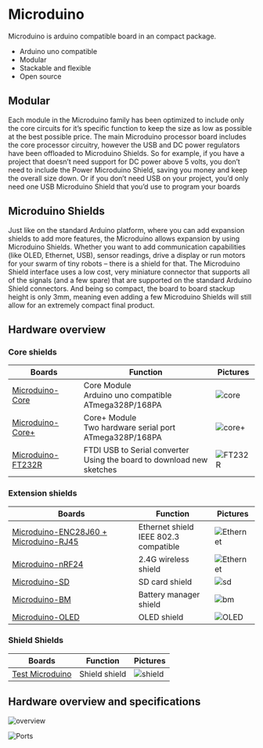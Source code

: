 # Microduino

Microduino is arduino compatible board in an compact package.

* Arduino uno compatible
* Modular
* Stackable and flexible
* Open source

## Modular

Each module in the Microduino family has been optimized to include only the core circuits for it’s specific function to keep the size as low as possible at the best possible price. The main Microduino processor board includes the core processor circuitry, however the USB and DC power regulators have been offloaded to Microduino Shields. So for example, if you have a project that doesn’t need support for DC power above 5 volts, you don’t need to include the Power Microduino Shield, saving you money and keep the overall size down. Or if you don’t need USB on your project, you’d only need one USB Microduino Shield that you’d use to program your boards

## Microduino Shields

Just like on the standard Arduino platform, where you can add expansion shields to add more features, the Microduino allows expansion by using Microduino Shields. Whether you want to add communication capabilities (like OLED, Ethernet, USB), sensor readings, drive a display or run motors for your swarm of tiny robots – there is a shield for that. The Microduino Shield interface uses a low cost, very miniature connector that supports all of the signals (and a few spare) that are supported on the standard Arduino Shield connectors. And being so compact, the board to board stackup height is only 3mm, meaning even adding a few Microduino Shields will still allow for an extremely compact final product.

## Hardware overview

### Core shields

| Boards | Function | Pictures |
----|----|----
| [Microduino-Core](microduino-core.html) | Core Module<br> Arduino uno compatible <br>ATmega328P/168PA | ![core](http://farm3.staticflickr.com/2871/9112424435_7a5b6ff3ae_m.jpg)|
| [Microduino-Core+](microduino-core-plus.html) | Core+ Module<br> Two hardware serial port <br>ATmega328P/168PA | ![core+](http://farm3.staticflickr.com/5532/9112424467_e7f4802bab_m.jpg)|
| [Microduino-FT232R](microduino-ft232r.html) | FTDI USB to Serial converter <br> Using the board to download new sketches| ![FT232R](http://farm4.staticflickr.com/3700/9112424487_bd4c0f29f9_m.jpg)|

### Extension shields

| Boards | Function | Pictures |
----|----|----
| [Microduino-ENC28J60 + Microduino-RJ45](microduino-ethernet.html) | Ethernet shield<br> IEEE 802.3 compatible | ![Ethernet](http://farm6.staticflickr.com/5461/9112424499_8836fe0970_m.jpg)|
| [Microduino-nRF24](microduino-nrf24.html) | 2.4G wireless shield | ![Ethernet](http://farm8.staticflickr.com/7405/9114647668_e693c0da52_m.jpg)|
| [Microduino-SD](microduino-sd.html) | SD card shield | ![sd](http://farm3.staticflickr.com/2891/9112424531_2e146b8410_m.jpg)|
| [Microduino-BM](microduino-bm.html) | Battery manager shield | ![bm](http://farm8.staticflickr.com/7420/9114647636_a21ed1cec7_m.jpg)|
| [Microduino-OLED](microduino-oled.html) | OLED shield | ![OLED](http://farm8.staticflickr.com/7297/9114647498_ddd81a3df1_m.jpg)|

### Shield Shields

| Boards | Function | Pictures |
----|----|----
| [Test Microduino](microduino-test.html) | Shield shield | ![shield](http://farm6.staticflickr.com/5528/9114647784_7aab9474e9_m.jpg)|

## Hardware overview and specifications

![overview](http://farm6.staticflickr.com/5448/9114745446_0da8a3279c.jpg)

![Ports](http://farm6.staticflickr.com/5503/9112581575_fc8c76da99_b.jpg)
